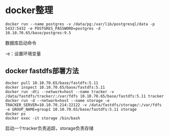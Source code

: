 # docker整理

`docker run --name postgres -v /data/pg:/var/lib/postgresql/data -p 5432:5432 -e POSTGRES_PASSWORD=postgres -d 10.10.70.65/base/postgres:9.5`

 数据库启动命令

-e：设置环境变量





## docker fastdfs部署方法



```shell
docker pull 10.10.70.65/base/fastdfs:5.11
docker inspect 10.10.70.65/base/fastdfs:5.11
docker run -dti --network=host --name tracker -v /data/fastdfs/tracker/:/var/fdfs 10.10.70.65/base/fastdfs:5.11 tracker
docker run -d --network=host --name storage -e TRACKER_SERVER=10.10.70.214:22122 -v /data/fastdfs/storage/:/var/fdfs -e GROUP_NAME=group1 10.10.70.65/base/fastdfs:5.11 storage
docker ps
docker exec -it storage /bin/bash

```

启动一个tracker负责追踪，storage负责存储
